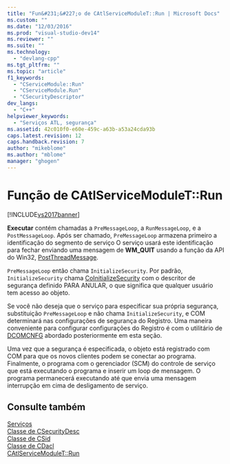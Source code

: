 ```yaml
---
title: "Fun&#231;&#227;o de CAtlServiceModuleT::Run | Microsoft Docs"
ms.custom: ""
ms.date: "12/03/2016"
ms.prod: "visual-studio-dev14"
ms.reviewer: ""
ms.suite: ""
ms.technology: 
  - "devlang-cpp"
ms.tgt_pltfrm: ""
ms.topic: "article"
f1_keywords: 
  - "CServiceModule::Run"
  - "CServiceModule.Run"
  - "CSecurityDescriptor"
dev_langs: 
  - "C++"
helpviewer_keywords: 
  - "Serviços ATL, segurança"
ms.assetid: 42c010f0-e60e-459c-a63b-a53a24cda93b
caps.latest.revision: 12
caps.handback.revision: 7
author: "mikeblome"
ms.author: "mblome"
manager: "ghogen"
---
```

# Fun&#231;&#227;o de CAtlServiceModuleT::Run
[!INCLUDE[vs2017banner](../assembler/inline/includes/vs2017banner.md)]

**Executar** contém chamadas a `PreMessageLoop`, a `RunMessageLoop`, e a `PostMessageLoop`.  Após ser chamado, `PreMessageLoop` armazena primeiro a identificação do segmento de serviço  O serviço usará este identificação para fechar enviando uma mensagem de **WM\_QUIT** usando a função da API do Win32, [PostThreadMessage](http://msdn.microsoft.com/library/windows/desktop/ms644946).  
  
 `PreMessageLoop` então chama `InitializeSecurity`.  Por padrão, `InitializeSecurity` chama [CoInitializeSecurity](http://msdn.microsoft.com/library/windows/desktop/ms693736) com o descritor de segurança definido PARA ANULAR, o que significa que qualquer usuário tem acesso ao objeto.  
  
 Se você não deseja que o serviço para especificar sua própria segurança, substituição `PreMessageLoop` e não chama `InitializeSecurity`, e COM determinará nas configurações de segurança do Registro.  Uma maneira conveniente para configurar configurações do Registro é com o utilitário de [DCOMCNFG](../Topic/DCOMCNFG.md) abordado posteriormente em esta seção.  
  
 Uma vez que a segurança é especificada, o objeto está registrado com COM para que os novos clientes podem se conectar ao programa.  Finalmente, o programa com o gerenciador \(SCM\) do controle de serviço que está executando o programa e inserir um loop de mensagem.  O programa permanecerá executando até que envia uma mensagem interrupção em cima de desligamento de serviço.  
  
## Consulte também  
 [Serviços](../atl/atl-services.md)   
 [Classe de CSecurityDesc](../atl/reference/csecuritydesc-class.md)   
 [Classe de CSid](../atl/reference/csid-class.md)   
 [Classe de CDacl](../atl/reference/cdacl-class.md)   
 [CAtlServiceModuleT::Run](../Topic/CAtlServiceModuleT::Run.md)